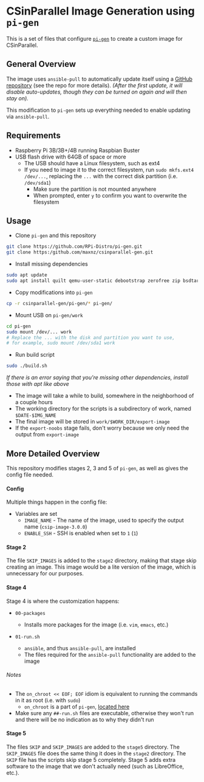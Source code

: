 # CSinParallel Image Generation using `pi-gen`
This is a set of files that configure [`pi-gen`](https://github.com/RPi-Distro/pi-gen) to create a custom image for CSinParallel.

## General Overview
The image uses `ansible-pull` to automatically update itself using a [GitHub repository](https://github.com/babatana/csinparallel-image) (see the repo for more details).
*(After the first update, it will disable auto-updates, though they can be turned on again and will then stay on).*

This modification to `pi-gen` sets up everything needed to enable updating via `ansible-pull`.

## Requirements
- Raspberry Pi 3B/3B+/4B running Raspbian Buster
- USB flash drive with 64GB of space or more
  - The USB should have a Linux filesystem, such as ext4
  - If you need to image it to the correct filesystem, run `sudo mkfs.ext4 /dev/...`, replacing the `...` with the correct disk partition (i.e. `/dev/sda1`)
    - Make sure the partition is not mounted anywhere
    - When prompted, enter `y` to confirm you want to overwrite the filesystem


## Usage
- Clone `pi-gen` and this repository
```bash
git clone https://github.com/RPi-Distro/pi-gen.git
git clone https:/github.com/maxnz/csinparallel-gen.git
```

- Install missing dependencies
```bash
sudo apt update
sudo apt install quilt qemu-user-static debootstrap zerofree zip bsdtar bc
```

- Copy modifications into `pi-gen`
```bash
cp -r csinparallel-gen/pi-gen/* pi-gen/
```

- Mount USB on `pi-gen/work`
```bash
cd pi-gen
sudo mount /dev/... work
# Replace the ... with the disk and partition you want to use,
# for example, sudo mount /dev/sda1 work
```

- Run build script
```bash
sudo ./build.sh
```
*If there is an error saying that you're missing other dependencies, install those with apt like above*

- The image will take a while to build, somewhere in the neighborhood of a couple hours
- The working directory for the scripts is a subdirectory of work, named `$DATE-$IMG_NAME`
- The final image will be stored in `work/$WORK_DIR/export-image`
- If the `export-noobs` stage fails, don't worry because we only need the output from `export-image`

## More Detailed Overview

This repository modifies stages 2, 3 and 5 of `pi-gen`, as well as gives the config file needed.

#### Config

Multiple things happen in the config file:
- Variables are set
  - `IMAGE_NAME` - The name of the image, used to specify the output name (`csip-image-3.0.0`)
  - `ENABLE_SSH` - SSH is enabled when set to `1` (`1`)

#### Stage 2

The file `SKIP_IMAGES` is added to the `stage2` directory, making that stage skip creating an image.
This image would be a lite version of the image, which is unnecessary for our purposes.

#### Stage 4

Stage 4 is where the customization happens:

- `00-packages`
  - Installs more packages for the image (i.e. `vim`, `emacs`, etc.)

- `01-run.sh`
  - `ansible`, and thus `ansible-pull`, are installed
  - The files required for the `ansible-pull` functionality are added to the image

###### *Notes*
  - The `on_chroot << EOF; EOF` idiom is equivalent to running the commands in it as root (i.e. with `sudo`)
    - `on_chroot` is a part of `pi-gen`, [located here](https://github.com/RPi-Distro/pi-gen/blob/master/scripts/common)
  - Make sure any `##-run.sh` files are executable, otherwise they won't run and there will be no indication as to why they didn't run

#### Stage 5

The files `SKIP` and `SKIP_IMAGES` are added to the `stage5` directory.
The `SKIP_IMAGES` file does the same thing it does in the `stage2` directory.
The `SKIP` file has the scripts skip stage 5 completely.
Stage 5 adds extra software to the image that we don't actually need (such as LibreOffice, etc.).
